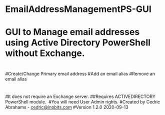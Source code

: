 # EmailAddressManagementPS-GUI
 
# GUI to Manage email addresses using Active Directory PowerShell without Exchange.
#
#Create/Change Primary email address
#Add an email alias
#Remove an email alias
#
#It does not require an Exchange server. 
##Requires ACTIVEDIRECTORY PowerShell module. 
#You will need User Admin rights.
#Created by Cedric Abrahams - cedric@inobits.com
#Version 1.2.0 2020-09-13
